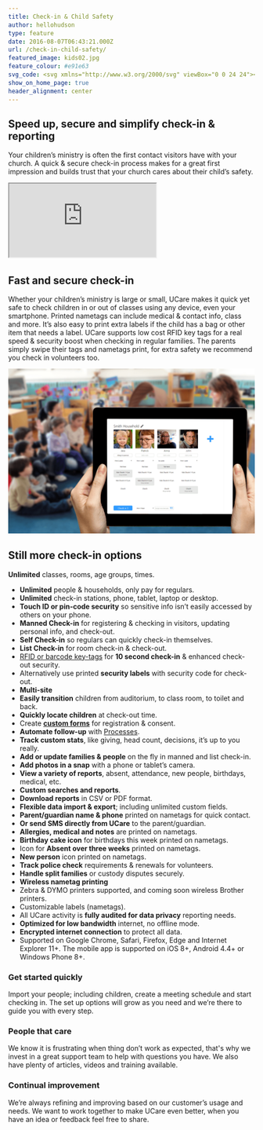 ```yaml
---
title: Check-in & Child Safety
author: hellohudson
type: feature
date: 2016-08-07T06:43:21.000Z
url: /check-in-child-safety/
featured_image: kids02.jpg
feature_colour: #e91e63
svg_code: <svg xmlns="http://www.w3.org/2000/svg" viewBox="0 0 24 24"><g fill="none" stroke="#fff" stroke-linecap="round" stroke-linejoin="round" stroke-miterlimit="10"><path d="M11.51.48h-.018C9.45 3.016 5.832 4.025 1.5 1v14.812s1.45 5.27 10 7.668c8.55-2.396 10-7.668 10-7.668V1c-4.307 3.008-7.945 2.023-9.99-.52z"/><path d="M17.535 8.47L11.5 17.2l-4.578-4.58"/></g></svg>
show_on_home_page: true
header_alignment: center
---
```


## Speed up, secure and simplify check-in & reporting

Your children’s ministry is often the first contact visitors have with your church. A quick & secure check-in process makes for a great first impression and builds trust that your church cares about their child’s safety.

<iframe src="https://www.youtube.com/embed/ks6ClSiBBHk?feature=oembed&amp;autoplay=1&amp;start&amp;end&amp;wmode=opaque&amp;loop=0&amp;controls=1&amp;mute=0&amp;showinfo=1&amp;rel=1&amp;modestbranding=0" class="video-iframe" allowfullscreen></iframe>

## Fast and secure check-in

Whether your children’s ministry is large or small, UCare makes it quick yet safe to check children in or out of classes using any device, even your smartphone. Printed nametags can include medical & contact info, class and more. It’s also easy to print extra labels if the child has a bag or other item that needs a label. UCare supports low cost RFID key tags for a real speed & security boost when checking in regular families. The parents simply swipe their tags and nametags print, for extra safety we recommend you check in volunteers too.

![checkin](checkin.png)

## Still more check-in options

   **Unlimited** classes, rooms, age groups, times.
*   **Unlimited** people & households, only pay for regulars.
*   **Unlimited** check-in stations, phone, tablet, laptop or desktop.
*   **Touch ID or pin-code security** so sensitive info isn’t easily accessed by others on your phone.
*   **Manned Check-in** for registering & checking in visitors, updating personal info, and check-out.
*   **Self Check-in** so regulars can quickly check-in themselves.
*   **List Check-in** for room check-in & check-out.
*   [RFID or barcode key-tags](https://ucare.zendesk.com/hc/en-us/articles/201954284-Barcodes-and-RFID-tags) for **10 second check-in** & enhanced check-out security.
*   Alternatively use printed **security labels** with security code for check-out.
*   **Multi-site**
*   **Easily transition** children from auditorium, to class room, to toilet and back.
*   **Quickly locate children** at check-out time.
*   Create **[custom forms](/features/forms-and-surveys/)** for registration & consent.
*   **Automate follow-up** with [Processes](/features/processes-automation/).
*   **Track custom stats**, like giving, head count, decisions, it’s up to you really.
*   **Add or update families & people** on the fly in manned and list check-in.
*   **Add photos in a snap** with a phone or tablet’s camera.
*   **View a variety of reports**, absent, attendance, new people, birthdays, medical, etc.
*   **Custom searches and reports**.
*   **Download reports** in CSV or PDF format.
*   **Flexible data import & export**; including unlimited custom fields.
*   **Parent/guardian name & phone** printed on nametags for quick contact.
*   **Or send SMS directly from UCare** to the parent/guardian.
*   **Allergies, medical and notes** are printed on nametags.
*   **Birthday cake icon** for birthdays this week printed on nametags.
*   Icon for **Absent over three weeks** printed on nametags.
*   **New person** icon printed on nametags.
*   **Track police check** requirements & renewals for volunteers.
*   **Handle split families** or custody disputes securely.
*   **Wireless nametag printing**
*   Zebra & DYMO printers supported, and coming soon wireless Brother printers.
*   Customizable labels (nametags).
*   All UCare activity is **fully audited for data privacy** reporting needs.
*   **Optimized for low bandwidth** internet, no offline mode.
*   **Encrypted internet connection** to protect all data.
*   Supported on Google Chrome, Safari, Firefox, Edge and Internet Explorer 11+.
    The mobile app is supported on iOS 8+, Android 4.4+ or Windows Phone 8+.

### Get started quickly

Import your people; including children, create a meeting schedule and start checking in. The set up options will grow as you need and we’re there to guide you with every step.

### People that care

We know it is frustrating when thing don’t work as expected, that's why we invest in a great support team to help with questions you have. We also have plenty of articles, videos and training available.

### Continual improvement

We’re always refining and improving based on our customer’s usage and needs. We want to work together to make UCare even better, when you have an idea or feedback feel free to share.
